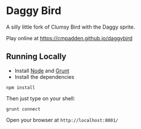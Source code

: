 # Daggy Bird

A silly little fork of Clumsy Bird with the Daggy sprite.

Play online at https://cmpadden.github.io/daggybird

## Running Locally

- Install [Node](http://nodejs.org/download/) and [Grunt](http://gruntjs.com/)
- Install the dependencies

```
npm install
```

Then just type on your shell:

```
grunt connect
```

Open your browser at `http://localhost:8001/`
